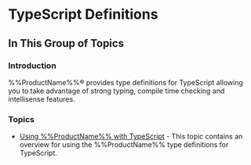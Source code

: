 ﻿<!--
|metadata|
{
    "fileName": "typescript-definitions",
    "controlName": [],
    "tags": []
}
|metadata|
-->

# TypeScript Definitions
## In This Group of Topics

### Introduction

%%ProductName%%® provides type definitions for TypeScript allowing you to take advantage of strong typing, compile time checking and intellisense features.

### Topics

-   [Using %%ProductName%% with TypeScript](Using-Ignite-UI-with-TypeScript.html) - This topic contains an overview for using the %%ProductName%% type definitions for TypeScript.
                    